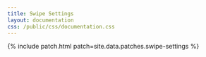 ```yaml
---
title: Swipe Settings
layout: documentation
css: /public/css/documentation.css
---
```


{% include patch.html patch=site.data.patches.swipe-settings %}

